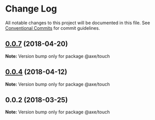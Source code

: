 # Change Log

All notable changes to this project will be documented in this file.
See [Conventional Commits](https://conventionalcommits.org) for commit guidelines.

<a name="0.0.7"></a>
## [0.0.7](https://github.com/ansenhuang/axe/compare/@axe/touch@0.0.4...@axe/touch@0.0.7) (2018-04-20)




**Note:** Version bump only for package @axe/touch

<a name="0.0.4"></a>
## [0.0.4](https://github.com/ansenhuang/axe/compare/@axe/touch@0.0.3...@axe/touch@0.0.4) (2018-04-12)




**Note:** Version bump only for package @axe/touch

<a name="0.0.2"></a>
## 0.0.2 (2018-03-25)




**Note:** Version bump only for package @axe/touch

